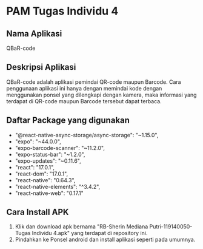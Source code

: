 # PAM Tugas Individu 4
## Nama Aplikasi 
QBaR-code

## Deskripsi Aplikasi
QBaR-code adalah aplikasi pemindai QR-code maupun Barcode. Cara penggunaan aplikasi ini hanya dengan memindai kode dengan menggunakan ponsel yang dilengkapi dengan kamera, maka informasi yang terdapat di QR-code maupun Barcode tersebut dapat terbaca.

## Daftar Package yang digunakan
*	"@react-native-async-storage/async-storage": "~1.15.0",
*	"expo": "~44.0.0",
*	"expo-barcode-scanner": "~11.2.0",
*	"expo-status-bar": "~1.2.0",
*	"expo-updates": "~0.11.6",
*	"react": "17.0.1",
*	"react-dom": "17.0.1",
*	"react-native": "0.64.3",
*	"react-native-elements": "^3.4.2",
*	"react-native-web": "0.17.1"

## Cara Install APK
1.	Klik dan download apk bernama "RB-Sherin Mediana Putri-119140050-Tugas Individu 4.apk" yang terdapat di repository ini.
2.	Pindahkan ke Ponsel android dan install aplikasi seperti pada umumnya.



